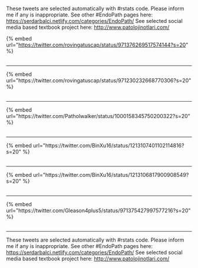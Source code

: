 

These tweets are selected automatically with #rstats code. Please inform me if any is inappropriate.
See other #EndoPath pages here: https://serdarbalci.netlify.com/categories/EndoPath/ 
See selected social media based textbook project here: http://www.patolojinotlari.com/

{% embed url="https://twitter.com/rovingatuscap/status/971376269517574144?s=20" %}<br>
<br>
<hr>
{% embed url="https://twitter.com/rovingatuscap/status/971230232668770306?s=20" %}<br>
<br>
<hr>
{% embed url="https://twitter.com/Patholwalker/status/1000158345750200322?s=20" %}<br>
<br>
<hr>
{% embed url="https://twitter.com/BinXu16/status/1213107401102114816?s=20" %}<br>
<br>
<hr>
{% embed url="https://twitter.com/BinXu16/status/1213106817900908549?s=20" %}<br>
<br>
<hr>
{% embed url="https://twitter.com/Gleason4plus5/status/971375427997577216?s=20" %}<br>
<br>
<hr>


These tweets are selected automatically with #rstats code. Please inform me if any is inappropriate.
See other #EndoPath pages here: https://serdarbalci.netlify.com/categories/EndoPath/ 
See selected social media based textbook project here: http://www.patolojinotlari.com/
